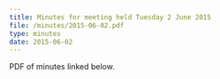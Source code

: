 ```yaml
---
title: Minutes for meeting held Tuesday 2 June 2015
file: /minutes/2015-06-02.pdf
type: minutes
date: 2015-06-02
---
```


PDF of minutes linked below.
